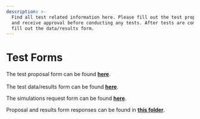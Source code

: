 ```yaml
---
description: >-
  Find all test related information here. Please fill out the test proposal form
  and receive approval before conducting any tests. After tests are completed,
  fill out the data/results form.
---
```


# Test Forms

The test proposal form can be found [**here**](https://docs.google.com/forms/d/e/1FAIpQLSfaUonamI2DEOfFmcDyGyf\_Rs1ETwOaObu-l-BGeimcluigLA/viewform).\
\
The test data/results form can be found [**here**](https://docs.google.com/forms/d/e/1FAIpQLSd-MsXZ-lqXD\_StXQAQdyp32-TzghTRgMjYjQlK7jh1JA6PHg/viewform).

The simulations request form can be found [**here**](https://tinyurl.com/simsrequests).

Proposal and results form responses can be found in [**this folder**](https://drive.google.com/drive/folders/13VPSuDItuoDeh5Kh-0q\_iJcFRLpNIOod).
